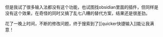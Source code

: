 
但是我试了很多输入法都没有这个功能，也试图找obsidian里面的插件，但同样是没有这个效果，在奇怪的同时又搞了乱七八糟的替代方案，结果还是很差劲。

花了一晚上时间，不断的修改问题，终于搜索到了[[quicker快捷输入]]能让我满意！

